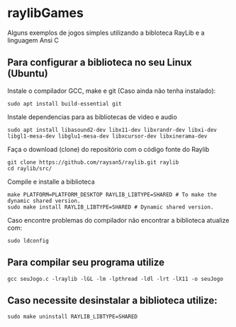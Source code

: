# raylibGames
Alguns exemplos de jogos simples utilizando a bibloteca RayLib e a linguagem Ansi C

## Para configurar a biblioteca no seu Linux (Ubuntu)

Instale o compilador GCC, make e git (Caso ainda não tenha instalado):
```
sudo apt install build-essential git
```

Instale dependencias para as bibliotecas de video e audio 
```
sudo apt install libasound2-dev libx11-dev libxrandr-dev libxi-dev libgl1-mesa-dev libglu1-mesa-dev libxcursor-dev libxinerama-dev
```

Faça o download (clone) do repositório com o código fonte do Raylib
```
git clone https://github.com/raysan5/raylib.git raylib
cd raylib/src/
```
Compile e installe a biblioteca
```
make PLATFORM=PLATFORM_DESKTOP RAYLIB_LIBTYPE=SHARED # To make the dynamic shared version.
sudo make install RAYLIB_LIBTYPE=SHARED # Dynamic shared version.
```

Caso encontre problemas do compilador não encontrar a biblioteca atualize com:
```
sudo ldconfig
```
## Para compilar seu programa utilize
```
gcc seuJogo.c -lraylib -lGL -lm -lpthread -ldl -lrt -lX11 -o seuJogo
```

## Caso necessite desinstalar a biblioteca utilize:
```
sudo make uninstall RAYLIB_LIBTYPE=SHARED
```
